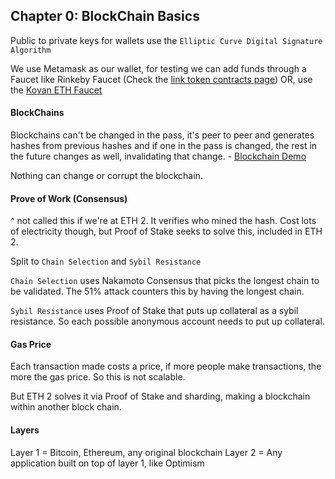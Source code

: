 ## Chapter 0: BlockChain Basics
Public to private keys for wallets use the `Elliptic Curve Digital Signature Algorithm`

We use Metamask as our wallet, for testing we can add funds through a Faucet like Rinkeby Faucet (Check the [link token contracts page](https://docs.chain.link/docs/link-token-contracts/#rinkeby)) OR, use the [Kovan ETH Faucet](https://faucets.chain.link/)

#### BlockChains
Blockchains can't be changed in the pass, it's peer to peer and generates hashes from previous hashes and if one in the pass is changed, the rest in the future changes as well, invalidating that change. - [Blockchain Demo](https://andersbrownworth.com/blockchain/)

Nothing can change or corrupt the blockchain.

#### Prove of Work (Consensus) 
^ not called this if we're at ETH 2. It verifies who mined the hash. Cost lots of electricity though, but Proof of Stake seeks to solve this, included in ETH 2.

Split to `Chain Selection` and `Sybil Resistance` 

`Chain Selection` uses Nakamoto Consensus that picks the longest chain to be validated. The 51% attack counters this by having the longest chain.

`Sybil Resistance` uses Proof of Stake that puts up collateral as a sybil resistance. So each possible anonymous account needs to put up collateral.

#### Gas Price
Each transaction made costs a price, if more people make transactions, the more the gas price. So this is not scalable.

But ETH 2 solves it via Proof of Stake and sharding, making a blockchain within another block chain.

#### Layers
Layer 1 = Bitcoin, Ethereum, any original blockchain
Layer 2 = Any application built on top of layer 1, like Optimism